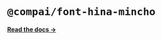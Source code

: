 # `@compai/font-hina-mincho`

[**Read the docs &rarr;**](https://components.ai/docs/typefaces/hina-mincho)
